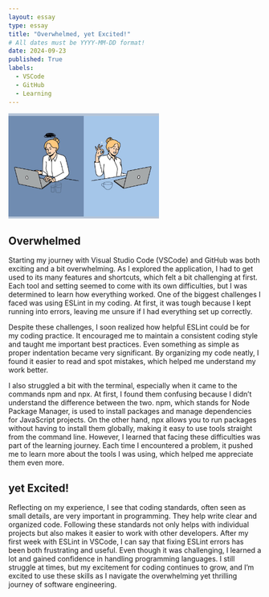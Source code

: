 ```yaml
---
layout: essay
type: essay
title: "Overwhelmed, yet Excited!"
# All dates must be YYYY-MM-DD format!
date: 2024-09-23
published: True
labels:
  - VSCode
  - GitHub
  - Learning
---
```


<img width="300px" src="../img/eslint.jpg" class="img-thumbnail" >

## Overwhelmed
Starting my journey with Visual Studio Code (VSCode) and GitHub was both exciting and a bit overwhelming. As I explored the application, I had to get used to its many features and shortcuts, which felt a bit challenging at first. Each tool and setting seemed to come with its own difficulties, but I was determined to learn how everything worked. One of the biggest challenges I faced was using ESLint in my coding. At first, it was tough because I kept running into errors, leaving me unsure if I had everything set up correctly.

Despite these challenges, I soon realized how helpful ESLint could be for my coding practice. It encouraged me to maintain a consistent coding style and taught me important best practices. Even something as simple as proper indentation became very significant. By organizing my code neatly, I found it easier to read and spot mistakes, which helped me understand my work better.

I also struggled a bit with the terminal, especially when it came to the commands npm and npx. At first, I found them confusing because I didn’t understand the difference between the two. npm, which stands for Node Package Manager, is used to install packages and manage dependencies for JavaScript projects. On the other hand, npx allows you to run packages without having to install them globally, making it easy to use tools straight from the command line. However, I learned that facing these difficulties was part of the learning journey. Each time I encountered a problem, it pushed me to learn more about the tools I was using, which helped me appreciate them even more.

## yet Excited!
Reflecting on my experience, I see that coding standards, often seen as small details, are very important in programming. They help write clear and organized code. Following these standards not only helps with individual projects but also makes it easier to work with other developers. After my first week with ESLint in VSCode, I can say that fixing ESLint errors has been both frustrating and useful. Even though it was challenging, I learned a lot and gained confidence in handling programming languages. I still struggle at times, but my excitement for coding continues to grow, and I’m excited to use these skills as I navigate the overwhelming yet thrilling journey of software engineering.



